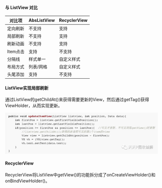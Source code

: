 #### 与 ListView 对比

对比项 | AbsListView | RecyclerView
--------|----------|--------
定向刷新 | 不支持 | 支持
局部刷新 | 不支持 | 支持
刷新动画 | 不支持 | 支持
Item点击 | 支持 | 不支持
分隔线 | 样式单一 | 自定义样式
布局方式 | 列表/网格 | 自定义样式
头尾添加 | 支持 | 不支持

#### ListView实现局部刷新

通过ListView的getChildAt()来获得需要更新的View，然后通过getTag()获得ViewHolder，从而实现更新。

![](/assets/listview_local_refresh.jpeg)

#### RecyclerView

RecyclerView将ListView中getView()的功能拆分成了onCreateViewHolder()和onBindViewHolder()。